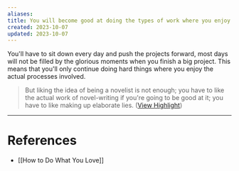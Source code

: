 ```yaml
---
aliases: 
title: You will become good at doing the types of work where you enjoy the processes involved
created: 2023-10-07
updated: 2023-10-07
---
```

You'll have to sit down every day and push the projects forward, most days will not be filled by the glorious moments when you finish a big project. This means that you'll only continue doing hard things where you enjoy the actual processes involved.

> But liking the idea of being a novelist is not enough; you have to like the actual work of novel-writing if you're going to be good at it; you have to like making up elaborate lies. ([View Highlight](https://read.readwise.io/read/01h8k7gkq4y894sps0w4xeyty9))
---
# References
* [[How to Do What You Love]]